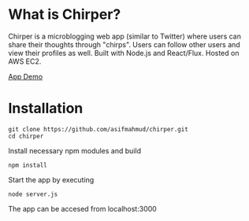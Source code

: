 # What is Chirper?

Chirper is a microblogging web app (similar to Twitter) where users can share their thoughts through "chirps". Users can follow other users and view their profiles as well. Built with Node.js and React/Flux. Hosted on AWS EC2. 

[App Demo](http://ec2-52-53-169-245.us-west-1.compute.amazonaws.com:3000)

# Installation
	git clone https://github.com/asifmahmud/chirper.git
	cd chirper

Install necessary npm modules and build

	npm install

Start the app by executing

	node server.js

The app can be accesed from localhost:3000
